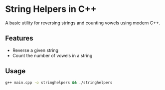 
# String Helpers in C++

A basic utility for reversing strings and counting vowels using modern C++.

## Features
- Reverse a given string
- Count the number of vowels in a string

## Usage
```bash
g++ main.cpp -o stringhelpers && ./stringhelpers
